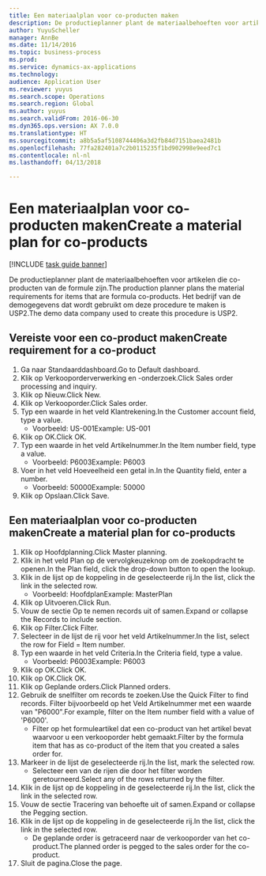 ```yaml
--- 
title: Een materiaalplan voor co-producten maken
description: De productieplanner plant de materiaalbehoeften voor artikelen die co-producten van de formule zijn.
author: YuyuScheller
manager: AnnBe
ms.date: 11/14/2016
ms.topic: business-process
ms.prod: 
ms.service: dynamics-ax-applications
ms.technology: 
audience: Application User
ms.reviewer: yuyus
ms.search.scope: Operations
ms.search.region: Global
ms.author: yuyus
ms.search.validFrom: 2016-06-30
ms.dyn365.ops.version: AX 7.0.0
ms.translationtype: HT
ms.sourcegitcommit: a8b5a5af5108744406a3d2fb84d7151baea2481b
ms.openlocfilehash: 77fa282401a7c2b0115235f1bd902998e9eed7c1
ms.contentlocale: nl-nl
ms.lasthandoff: 04/13/2018

---
```

# <a name="create-a-material-plan-for-co-products"></a><span data-ttu-id="810f3-103">Een materiaalplan voor co-producten maken</span><span class="sxs-lookup"><span data-stu-id="810f3-103">Create a material plan for co-products</span></span>

[!INCLUDE [task guide banner](../../includes/task-guide-banner.md)]

<span data-ttu-id="810f3-104">De productieplanner plant de materiaalbehoeften voor artikelen die co-producten van de formule zijn.</span><span class="sxs-lookup"><span data-stu-id="810f3-104">The production planner plans the material requirements for items that are formula co-products.</span></span> <span data-ttu-id="810f3-105">Het bedrijf van de demogegevens dat wordt gebruikt om deze procedure te maken is USP2.</span><span class="sxs-lookup"><span data-stu-id="810f3-105">The demo data company used to create this procedure is USP2.</span></span>


## <a name="create-requirement-for-a-co-product"></a><span data-ttu-id="810f3-106">Vereiste voor een co-product maken</span><span class="sxs-lookup"><span data-stu-id="810f3-106">Create requirement for a co-product</span></span>
1. <span data-ttu-id="810f3-107">Ga naar Standaarddashboard.</span><span class="sxs-lookup"><span data-stu-id="810f3-107">Go to Default dashboard.</span></span>
2. <span data-ttu-id="810f3-108">Klik op Verkooporderverwerking en -onderzoek.</span><span class="sxs-lookup"><span data-stu-id="810f3-108">Click Sales order processing and inquiry.</span></span>
3. <span data-ttu-id="810f3-109">Klik op Nieuw.</span><span class="sxs-lookup"><span data-stu-id="810f3-109">Click New.</span></span>
4. <span data-ttu-id="810f3-110">Klik op Verkooporder.</span><span class="sxs-lookup"><span data-stu-id="810f3-110">Click Sales order.</span></span>
5. <span data-ttu-id="810f3-111">Typ een waarde in het veld Klantrekening.</span><span class="sxs-lookup"><span data-stu-id="810f3-111">In the Customer account field, type a value.</span></span>
    * <span data-ttu-id="810f3-112">Voorbeeld: US-001</span><span class="sxs-lookup"><span data-stu-id="810f3-112">Example: US-001</span></span>  
6. <span data-ttu-id="810f3-113">Klik op OK.</span><span class="sxs-lookup"><span data-stu-id="810f3-113">Click OK.</span></span>
7. <span data-ttu-id="810f3-114">Typ een waarde in het veld Artikelnummer.</span><span class="sxs-lookup"><span data-stu-id="810f3-114">In the Item number field, type a value.</span></span>
    * <span data-ttu-id="810f3-115">Voorbeeld: P6003</span><span class="sxs-lookup"><span data-stu-id="810f3-115">Example: P6003</span></span>  
8. <span data-ttu-id="810f3-116">Voer in het veld Hoeveelheid een getal in.</span><span class="sxs-lookup"><span data-stu-id="810f3-116">In the Quantity field, enter a number.</span></span>
    * <span data-ttu-id="810f3-117">Voorbeeld: 50000</span><span class="sxs-lookup"><span data-stu-id="810f3-117">Example: 50000</span></span>  
9. <span data-ttu-id="810f3-118">Klik op Opslaan.</span><span class="sxs-lookup"><span data-stu-id="810f3-118">Click Save.</span></span>

## <a name="create-a-material-plan-for-co-products"></a><span data-ttu-id="810f3-119">Een materiaalplan voor co-producten maken</span><span class="sxs-lookup"><span data-stu-id="810f3-119">Create a material plan for co-products</span></span>
1. <span data-ttu-id="810f3-120">Klik op Hoofdplanning.</span><span class="sxs-lookup"><span data-stu-id="810f3-120">Click Master planning.</span></span>
2. <span data-ttu-id="810f3-121">Klik in het veld Plan op de vervolgkeuzeknop om de zoekopdracht te openen.</span><span class="sxs-lookup"><span data-stu-id="810f3-121">In the Plan field, click the drop-down button to open the lookup.</span></span>
3. <span data-ttu-id="810f3-122">Klik in de lijst op de koppeling in de geselecteerde rij.</span><span class="sxs-lookup"><span data-stu-id="810f3-122">In the list, click the link in the selected row.</span></span>
    * <span data-ttu-id="810f3-123">Voorbeeld: Hoofdplan</span><span class="sxs-lookup"><span data-stu-id="810f3-123">Example: MasterPlan</span></span>  
4. <span data-ttu-id="810f3-124">Klik op Uitvoeren.</span><span class="sxs-lookup"><span data-stu-id="810f3-124">Click Run.</span></span>
5. <span data-ttu-id="810f3-125">Vouw de sectie Op te nemen records uit of samen.</span><span class="sxs-lookup"><span data-stu-id="810f3-125">Expand or collapse the Records to include section.</span></span>
6. <span data-ttu-id="810f3-126">Klik op Filter.</span><span class="sxs-lookup"><span data-stu-id="810f3-126">Click Filter.</span></span>
7. <span data-ttu-id="810f3-127">Selecteer in de lijst de rij voor het veld Artikelnummer.</span><span class="sxs-lookup"><span data-stu-id="810f3-127">In the list, select the row for Field = Item number.</span></span>
8. <span data-ttu-id="810f3-128">Typ een waarde in het veld Criteria.</span><span class="sxs-lookup"><span data-stu-id="810f3-128">In the Criteria field, type a value.</span></span>
    * <span data-ttu-id="810f3-129">Voorbeeld: P6003</span><span class="sxs-lookup"><span data-stu-id="810f3-129">Example: P6003</span></span>  
9. <span data-ttu-id="810f3-130">Klik op OK.</span><span class="sxs-lookup"><span data-stu-id="810f3-130">Click OK.</span></span>
10. <span data-ttu-id="810f3-131">Klik op OK.</span><span class="sxs-lookup"><span data-stu-id="810f3-131">Click OK.</span></span>
11. <span data-ttu-id="810f3-132">Klik op Geplande orders.</span><span class="sxs-lookup"><span data-stu-id="810f3-132">Click Planned orders.</span></span>
12. <span data-ttu-id="810f3-133">Gebruik de snelfilter om records te zoeken.</span><span class="sxs-lookup"><span data-stu-id="810f3-133">Use the Quick Filter to find records.</span></span> <span data-ttu-id="810f3-134">Filter bijvoorbeeld op het Veld Artikelnummer met een waarde van "P6000".</span><span class="sxs-lookup"><span data-stu-id="810f3-134">For example, filter on the Item number field with a value of 'P6000'.</span></span>
    * <span data-ttu-id="810f3-135">Filter op het formuleartikel dat een co-product van het artikel bevat waarvoor u een verkooporder hebt gemaakt.</span><span class="sxs-lookup"><span data-stu-id="810f3-135">Filter by the formula item that has as co-product of the item that you created a sales order for.</span></span>  
13. <span data-ttu-id="810f3-136">Markeer in de lijst de geselecteerde rij.</span><span class="sxs-lookup"><span data-stu-id="810f3-136">In the list, mark the selected row.</span></span>
    * <span data-ttu-id="810f3-137">Selecteer een van de rijen die door het filter worden geretourneerd.</span><span class="sxs-lookup"><span data-stu-id="810f3-137">Select any of the rows returned by the filter.</span></span>  
14. <span data-ttu-id="810f3-138">Klik in de lijst op de koppeling in de geselecteerde rij.</span><span class="sxs-lookup"><span data-stu-id="810f3-138">In the list, click the link in the selected row.</span></span>
15. <span data-ttu-id="810f3-139">Vouw de sectie Tracering van behoefte uit of samen.</span><span class="sxs-lookup"><span data-stu-id="810f3-139">Expand or collapse the Pegging section.</span></span>
16. <span data-ttu-id="810f3-140">Klik in de lijst op de koppeling in de geselecteerde rij.</span><span class="sxs-lookup"><span data-stu-id="810f3-140">In the list, click the link in the selected row.</span></span>
    * <span data-ttu-id="810f3-141">De geplande order is getraceerd naar de verkooporder van het co-product.</span><span class="sxs-lookup"><span data-stu-id="810f3-141">The planned order is pegged to the sales order for the co-product.</span></span>  
17. <span data-ttu-id="810f3-142">Sluit de pagina.</span><span class="sxs-lookup"><span data-stu-id="810f3-142">Close the page.</span></span>


